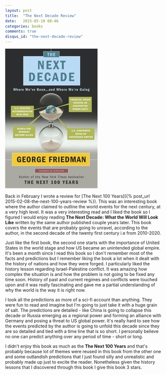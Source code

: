 ```yaml
---
layout: post
title:  "The Next Decade Review"
date:   2015-05-10 08:46
categories: books
comments: true
disqus_id: "the-next-decade-review"
---
```

<img class="right-image" src="/assets/the-next-decade.jpg" alt="The
Next Decade">

Back in February I wrote a review for
[The Next 100 Years]({% post_url 2015-02-08-the-next-100-years-review %}). This was an interesting book
where the author claimed to outline the world events for the next
century, at a very high level. It was a very interesting read and I
liked the book so I figured I would enjoy reading **The Next Decade:
What the World Will Look Like** written by the same author published
couple years later. This book covers the events that are probably
going to unravel, according to the author, in the second decade of the
twenty first century i.e from 2010-2020.

Just like the first book, the second one starts with the importance of
United States in the world stage and how US became an unintended
global empire. It's been a month since I read this book so I don't
remember most of the facts and predictions but I remember liking the
book a lot when it dealt with the history of nations and how they were
forged. I particularly liked the history lesson regarding
Israel-Palestine conflict. It was amazing how complex the situation is
and how the problem is not going to be fixed any time soon. History of
past and current regimes and conflicts were touched upon and it was
really fascinating and gave me a partial understanding of why the
world is the way it is right now.

I took all the predictions as more of a sci-fi account than
anything. They were fun to read and imagine but I'm going to just take
it with a huge grain of salt. The predictions are detailed - like
China is going to collapse this decade or Russia emerging as a
regional power and forming an alliance with Germany and posing a
threat to US global power. It's really hard to see how the events
predicted by the author is going to unfold this decade since they are
so detailed and tied with a time line that is so short. I personally
believe no one can predict anything over any period of time - short or
long.

I didn't enjoy this book as much as the **The Next 100 Years** and
that's probably because lot of themes were reused in this book from
the other one and some outlandish predictions that I just found silly
and unrealistic and probably made up just to excite the
reader. Nonetheless given the history lessons that I discovered
through this book I give this book 3 stars.
